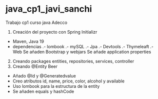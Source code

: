 # java_cp1_javi_sanchi
Trabajo cp1 curso java Adecco
1. Creación del proyecto con Spring Initializr
  - Maven, Java 19 
  - dependencias
    .- lombook
    .- mySQL
    .- Jpa
    .- Devtools
    .- Thymeleaft
    .- Web
   Se añaden Bootstrap y webjars
   Se añade application properties
   
2. Creando packages entities, repositories, services, controller
3. Creando @Entity Beer
  - Añado @Id y @Generatedvalue
  - Creo atributos id, name, price, color, alcohol y available
  - Uso lombook para la estructura de la entity
  - Se añaden equals y hashCode
  
  
